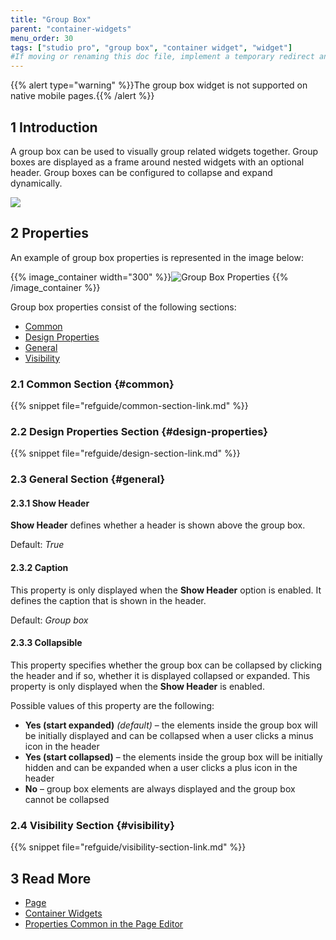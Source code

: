 ```yaml
---
title: "Group Box"
parent: "container-widgets"
menu_order: 30
tags: ["studio pro", "group box", "container widget", "widget"]
#If moving or renaming this doc file, implement a temporary redirect and let the respective team know they should update the URL in the product. See Mapping to Products for more details.
---
```


{{% alert type="warning" %}}The group box widget is not supported on native mobile pages.{{% /alert %}}

## 1 Introduction

A group box can be used to visually group related widgets together. Group boxes are displayed as a frame around nested widgets with an optional header. Group boxes can be configured to collapse and expand dynamically.

![](attachments/container-widgets/group-box.jpg)

## 2 Properties

An example of group box properties is represented in the image below:

{{% image_container width="300" %}}![Group Box Properties](attachments/container-widgets/group-box-properties.png)
{{% /image_container %}}

Group box properties consist of the following sections:

* [Common](#common)
* [Design Properties](#design-properties)
* [General](#general)
* [Visibility](#visibility)

### 2.1 Common Section {#common}

{{% snippet file="refguide/common-section-link.md" %}}

### 2.2 Design Properties Section {#design-properties}

{{% snippet file="refguide/design-section-link.md" %}} 

### 2.3 General Section {#general}

#### 2.3.1 Show Header

**Show Header** defines whether a header is shown above the group box. 

Default: *True*

#### 2.3.2 Caption

This property is only displayed when the **Show Header** option is enabled. It defines the caption that is shown in the header.

Default: *Group box*

#### 2.3.3 Collapsible

This property specifies whether the group box can be collapsed by clicking the header and if so, whether it is displayed collapsed or expanded. This property is only displayed when the **Show Header** is enabled.

Possible values of this property are the following:

* **Yes (start expanded)**  *(default)* – the elements inside the group box will be initially displayed and can be collapsed when a user clicks a minus icon in the header
* **Yes (start collapsed)** – the elements inside the group box will be initially hidden and can be expanded when a user clicks a plus icon in the header
* **No** – group box elements are always displayed and the group box cannot be collapsed

### 2.4 Visibility Section {#visibility}

{{% snippet file="refguide/visibility-section-link.md" %}}

## 3 Read More

* [Page](page)
* [Container Widgets](container-widgets)
* [Properties Common in the Page Editor](common-widget-properties)


